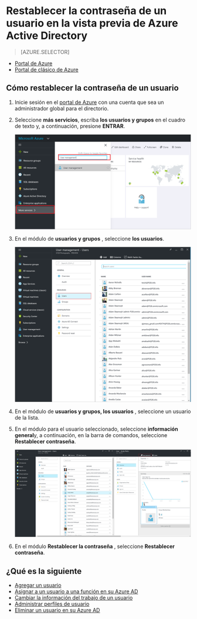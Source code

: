 <properties
    pageTitle="Restablecer la contraseña de un usuario en la vista previa de Azure Active Directory | Microsoft Azure"
    description="Se explica cómo restablecer la contraseña de un usuario en Active Directory de Azure"
    services="active-directory"
    documentationCenter=""
    authors="curtand"
    manager="femila"
    editor=""/>

<tags
    ms.service="active-directory"
    ms.workload="identity"
    ms.tgt_pltfrm="na"
    ms.devlang="na"
    ms.topic="article"
    ms.date="10/13/2016"
    ms.author="curtand"/>

# <a name="reset-the-password-for-a-user-in-azure-active-directory-preview"></a>Restablecer la contraseña de un usuario en la vista previa de Azure Active Directory

> [AZURE.SELECTOR]
- [Portal de Azure](active-directory-users-reset-password-azure-portal.md)
- [Portal de clásico de Azure](active-directory-create-users-reset-password.md)


## <a name="how-to-reset-the-password-for-a-user"></a>Cómo restablecer la contraseña de un usuario

1.  Inicie sesión en el [portal de Azure](https://portal.azure.com) con una cuenta que sea un administrador global para el directorio.

2.  Seleccione **más servicios**, escriba **los usuarios y grupos** en el cuadro de texto y, a continuación, presione **ENTRAR**.

    ![Administración de usuarios de apertura](./media/active-directory-users-reset-password-azure-portal/create-users-user-management.png)

3.  En el módulo de **usuarios y grupos** , seleccione **los usuarios**.

    ![Abrir el módulo de usuarios](./media/active-directory-users-reset-password-azure-portal/create-users-open-users-blade.png)

4. En el módulo de **usuarios y grupos, los usuarios** , seleccione un usuario de la lista.

5. En el módulo para el usuario seleccionado, seleccione **información general**y, a continuación, en la barra de comandos, seleccione **Restablecer contraseña**.

    ![Seleccionar el comando de restablecimiento de contraseña](./media/active-directory-users-reset-password-azure-portal/create-users-reset-password-command.png)

6. En el módulo **Restablecer la contraseña** , seleccione **Restablecer contraseña**.

## <a name="whats-next"></a>¿Qué es la siguiente

- [Agregar un usuario](active-directory-users-create-azure-portal.md)
- [Asignar a un usuario a una función en su Azure AD](active-directory-users-assign-role-azure-portal.md)
- [Cambiar la información del trabajo de un usuario](active-directory-users-work-info-azure-portal.md)
- [Administrar perfiles de usuario](active-directory-users-profile-azure-portal.md)
- [Eliminar un usuario en su Azure AD](active-directory-users-delete-user-azure-portal.md)
